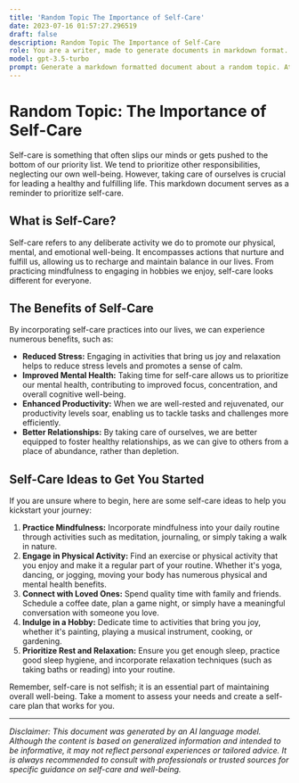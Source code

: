 ```yaml
---
title: 'Random Topic The Importance of Self-Care'
date: 2023-07-16 01:57:27.296519
draft: false
description: Random Topic The Importance of Self-Care
role: You are a writer, made to generate documents in markdown format. It is very important that all of the documents you generate are in valid markdown format.
model: gpt-3.5-turbo
prompt: Generate a markdown formatted document about a random topic. At the bottom, include a disclaimer explaining that the document was generated by you. The first line of the document should be the title. Make sure that the entire document is in proper markdown format, using a mix of various tags to make the document visually appealing.
---
```


# Random Topic: The Importance of Self-Care

Self-care is something that often slips our minds or gets pushed to the bottom of our priority list. We tend to prioritize other responsibilities, neglecting our own well-being. However, taking care of ourselves is crucial for leading a healthy and fulfilling life. This markdown document serves as a reminder to prioritize self-care.

## What is Self-Care?

Self-care refers to any deliberate activity we do to promote our physical, mental, and emotional well-being. It encompasses actions that nurture and fulfill us, allowing us to recharge and maintain balance in our lives. From practicing mindfulness to engaging in hobbies we enjoy, self-care looks different for everyone.

## The Benefits of Self-Care

By incorporating self-care practices into our lives, we can experience numerous benefits, such as:

- **Reduced Stress:** Engaging in activities that bring us joy and relaxation helps to reduce stress levels and promotes a sense of calm.
- **Improved Mental Health:** Taking time for self-care allows us to prioritize our mental health, contributing to improved focus, concentration, and overall cognitive well-being.
- **Enhanced Productivity:** When we are well-rested and rejuvenated, our productivity levels soar, enabling us to tackle tasks and challenges more efficiently.
- **Better Relationships:** By taking care of ourselves, we are better equipped to foster healthy relationships, as we can give to others from a place of abundance, rather than depletion.

## Self-Care Ideas to Get You Started

If you are unsure where to begin, here are some self-care ideas to help you kickstart your journey:

1. **Practice Mindfulness:** Incorporate mindfulness into your daily routine through activities such as meditation, journaling, or simply taking a walk in nature.
2. **Engage in Physical Activity:** Find an exercise or physical activity that you enjoy and make it a regular part of your routine. Whether it's yoga, dancing, or jogging, moving your body has numerous physical and mental health benefits.
3. **Connect with Loved Ones:** Spend quality time with family and friends. Schedule a coffee date, plan a game night, or simply have a meaningful conversation with someone you love.
4. **Indulge in a Hobby:** Dedicate time to activities that bring you joy, whether it's painting, playing a musical instrument, cooking, or gardening.
5. **Prioritize Rest and Relaxation:** Ensure you get enough sleep, practice good sleep hygiene, and incorporate relaxation techniques (such as taking baths or reading) into your routine.

Remember, self-care is not selfish; it is an essential part of maintaining overall well-being. Take a moment to assess your needs and create a self-care plan that works for you.

---

*Disclaimer: This document was generated by an AI language model. Although the content is based on generalized information and intended to be informative, it may not reflect personal experiences or tailored advice. It is always recommended to consult with professionals or trusted sources for specific guidance on self-care and well-being.*
